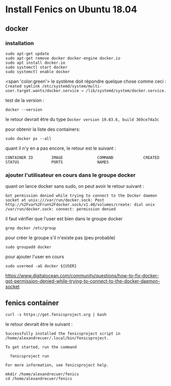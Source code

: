 # Install Fenics on Ubuntu 18.04

## docker

### installation

```
sudo apt-get update
sudo apt-get remove docker docker-engine docker.io
sudo apt install docker.io
sudo systemctl start docker
sudo systemctl enable docker
```
<span 'color:green'> le système doit répondre quelque chose comme ceci :</span>
`Created symlink /etc/systemd/system/multi-user.target.wants/docker.service → /lib/systemd/system/docker.service.`


test de la version :
```
docker --version
```
le retour devrait être du type `Docker version 19.03.6, build 369ce74a3c`

pour obtenir la liste des containers:
```
sudo docker ps --all
```
quant il n'y en a pas encore, le retour est le suivant :
```
CONTAINER ID        IMAGE               COMMAND             CREATED             STATUS              PORTS               NAMES 
```

### ajouter l'utilisateur en cours dans le groupe docker

quant on lance docker sans sudo, on peut avoir le retour suivant :
```
Got permission denied while trying to connect to the Docker daemon socket at unix:///var/run/docker.sock: Post http://%2Fvar%2Frun%2Fdocker.sock/v1.40/volumes/create: dial unix /var/run/docker.sock: connect: permission denied
```
il faut vérifier que l'user est bien dans le groupe docker
```
grep docker /etc/group
```

pour créer le groupe s'il n'existe pas (peu probable)
```
sudo groupadd docker
```

pour ajouter l'user en cours

```
sudo usermod -aG docker ${USER}
```

https://www.digitalocean.com/community/questions/how-to-fix-docker-got-permission-denied-while-trying-to-connect-to-the-docker-daemon-socket


## fenics container

```
curl -s https://get.fenicsproject.org | bash
```
le retour devrait être le suivant :
```
Successfully installed the fenicsproject script in /home/alexandrecuer/.local/bin/fenicsproject.

To get started, run the command

  fenicsproject run

For more information, see fenicsproject help.
```

```
mkdir /home/alexandrecuer/fenics
cd /home/alexandrecuer/fenics
```


